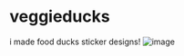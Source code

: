 # veggieducks

i made food ducks sticker designs!
![image](https://github.com/user-attachments/assets/e928595b-db83-45bb-abe2-3c097b4de61a)
